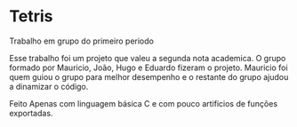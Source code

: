 # Tetris
Trabalho em grupo do primeiro periodo

Esse trabalho foi um projeto que valeu a segunda nota academica. O grupo formado por Mauricio, João, Hugo e Eduardo fizeram o projeto.
Mauricio foi quem guiou o grupo para melhor desempenho e o restante do grupo ajudou a dinamizar o código.

Feito Apenas com linguagem básica C e com pouco artificios de funções exportadas.
